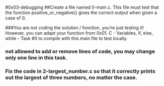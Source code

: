 #0x03-debugging
##Create a file named 0-main.c. This file must test that the function positive_or_negative() gives the correct output when given a case of 0.

###You are not coding the solution / function, you’re just testing it! However, you can adapt your function from 0x01. C - Variables, if, else, while - Task #0 to compile with this main file to test locally.

### not allowed to add or remove lines of code, you may change only one line in this task.
### Fix the code in 2-largest_number.c so that it correctly prints out the largest of three numbers, no matter the case.
